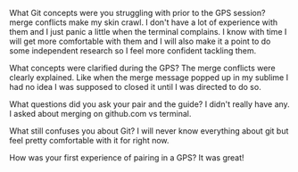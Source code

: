 What Git concepts were you struggling with prior to the GPS session?
merge conflicts make my skin crawl. I don't have a lot of experience with them and I just panic a little when the terminal complains. I know with time I will get more comfortable with them and I will also make it a point to do some independent research so I feel more confident tackling them.


What concepts were clarified during the GPS?
The merge conflicts were clearly explained. Like when the merge message popped up in my sublime I had no idea I was supposed to closed it until I was directed to do so. 


What questions did you ask your pair and the guide?
I didn't really have any. I asked about merging on github.com vs terminal.


What still confuses you about Git?
I will never know everything about git but feel pretty comfortable with it for right now.


How was your first experience of pairing in a GPS?
It was great!